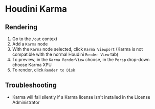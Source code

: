 # Houdini Karma

## Rendering

1. Go to the `/out` context
2. Add a `Karma` node
3. With the `Karma` node selected, click `Karma Viewport` (Karma is not compatible with the normal Houdini `Render View` tab)
4. To preview, in the `Karma RenderView` choose, in the `Persp` drop-down choose Karma XPU
5. To render, click `Render to Disk`

## Troubleshooting

- Karma will fail silently if a Karma license isn't installed in the License Administrator
